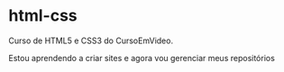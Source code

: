# html-css
 Curso de HTML5 e CSS3 do CursoEmVideo.

Estou aprendendo a criar sites e agora vou gerenciar meus repositórios